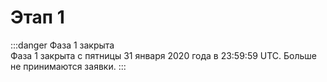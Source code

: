 # Этап 1
:::danger Фаза 1 закрыта  
Фаза 1 закрыта с пятницы 31 января 2020 года в 23:59:59 UTC.
Больше не принимаются заявки.
:::
